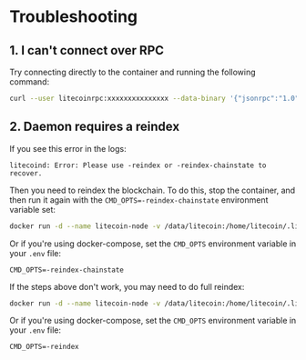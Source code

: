 # Troubleshooting

## 1. I can't connect over RPC

Try connecting directly to the container and running the following command:

```bash
curl --user litecoinrpc:xxxxxxxxxxxxxxx --data-binary '{"jsonrpc":"1.0","id":"curltext","method":"getblockchaininfo","params":[]}' -H 'content-type:text/plain;' http://127.0.0.1:9332
```

## 2. Daemon requires a reindex

If you see this error in the logs:

```
litecoind: Error: Please use -reindex or -reindex-chainstate to recover.
```

Then you need to reindex the blockchain. To do this, stop the container, and then run it again with the `CMD_OPTS=-reindex-chainstate` environment variable set:

```bash
docker run -d --name litecoin-node -v /data/litecoin:/home/litecoin/.litecoin -p 9332:9332 -p 9333:9333 --restart always -e "CMD_OPTS=-reindex-chainstate" ghcr.io/xorde-labs/docker-litecoin-node:latest
```

Or if you're using docker-compose, set the `CMD_OPTS` environment variable in your `.env` file:

```dotenv
CMD_OPTS=-reindex-chainstate
```

If the steps above don't work, you may need to do full reindex:

```bash
docker run -d --name litecoin-node -v /data/litecoin:/home/litecoin/.litecoin -p 9332:9332 -p 9333:9333 --restart always -e "CMD_OPTS=-reindex" ghcr.io/xorde-labs/docker-litecoin-node:latest
```

Or if you're using docker-compose, set the `CMD_OPTS` environment variable in your `.env` file:

```dotenv
CMD_OPTS=-reindex
```
